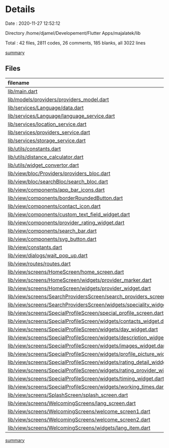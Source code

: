 # Details

Date : 2020-11-27 12:52:12

Directory /home/djamel/Developement/Flutter Apps/majalatek/lib

Total : 42 files,  2811 codes, 26 comments, 185 blanks, all 3022 lines

[summary](results.md)

## Files
| filename | language | code | comment | blank | total |
| :--- | :--- | ---: | ---: | ---: | ---: |
| [lib/main.dart](/lib/main.dart) | Dart | 26 | 0 | 3 | 29 |
| [lib/models/providers/providers_model.dart](/lib/models/providers/providers_model.dart) | Dart | 83 | 0 | 5 | 88 |
| [lib/services/Language/data.dart](/lib/services/Language/data.dart) | Dart | 238 | 0 | 3 | 241 |
| [lib/services/Language/language_service.dart](/lib/services/Language/language_service.dart) | Dart | 18 | 0 | 2 | 20 |
| [lib/services/location_service.dart](/lib/services/location_service.dart) | Dart | 64 | 0 | 7 | 71 |
| [lib/services/providers_service.dart](/lib/services/providers_service.dart) | Dart | 113 | 21 | 12 | 146 |
| [lib/services/storage_service.dart](/lib/services/storage_service.dart) | Dart | 30 | 0 | 6 | 36 |
| [lib/utils/constants.dart](/lib/utils/constants.dart) | Dart | 2 | 0 | 2 | 4 |
| [lib/utils/distance_calculator.dart](/lib/utils/distance_calculator.dart) | Dart | 9 | 0 | 2 | 11 |
| [lib/utils/widget_convertor.dart](/lib/utils/widget_convertor.dart) | Dart | 48 | 0 | 16 | 64 |
| [lib/view/bloc/Providers/providers_bloc.dart](/lib/view/bloc/Providers/providers_bloc.dart) | Dart | 28 | 0 | 3 | 31 |
| [lib/view/bloc/searchBloc/search_bloc.dart](/lib/view/bloc/searchBloc/search_bloc.dart) | Dart | 18 | 0 | 6 | 24 |
| [lib/view/components/app_bar_icons.dart](/lib/view/components/app_bar_icons.dart) | Dart | 38 | 0 | 3 | 41 |
| [lib/view/components/borderRoundedButton.dart](/lib/view/components/borderRoundedButton.dart) | Dart | 26 | 0 | 3 | 29 |
| [lib/view/components/contact_icon.dart](/lib/view/components/contact_icon.dart) | Dart | 39 | 0 | 3 | 42 |
| [lib/view/components/custom_text_field_widget.dart](/lib/view/components/custom_text_field_widget.dart) | Dart | 70 | 0 | 3 | 73 |
| [lib/view/components/provider_rating_widget.dart](/lib/view/components/provider_rating_widget.dart) | Dart | 36 | 0 | 3 | 39 |
| [lib/view/components/search_bar.dart](/lib/view/components/search_bar.dart) | Dart | 38 | 0 | 3 | 41 |
| [lib/view/components/svg_button.dart](/lib/view/components/svg_button.dart) | Dart | 23 | 0 | 3 | 26 |
| [lib/view/constants.dart](/lib/view/constants.dart) | Dart | 38 | 5 | 13 | 56 |
| [lib/view/dialogs/wait_pop_up.dart](/lib/view/dialogs/wait_pop_up.dart) | Dart | 25 | 0 | 2 | 27 |
| [lib/view/routes/routes.dart](/lib/view/routes/routes.dart) | Dart | 39 | 0 | 2 | 41 |
| [lib/view/screens/HomeScreen/home_screen.dart](/lib/view/screens/HomeScreen/home_screen.dart) | Dart | 283 | 0 | 10 | 293 |
| [lib/view/screens/HomeScreen/widgets/provider_marker.dart](/lib/view/screens/HomeScreen/widgets/provider_marker.dart) | Dart | 42 | 0 | 2 | 44 |
| [lib/view/screens/HomeScreen/widgets/provider_widget.dart](/lib/view/screens/HomeScreen/widgets/provider_widget.dart) | Dart | 214 | 0 | 6 | 220 |
| [lib/view/screens/SearchProvidersScreen/search_providers_screen.dart](/lib/view/screens/SearchProvidersScreen/search_providers_screen.dart) | Dart | 90 | 0 | 4 | 94 |
| [lib/view/screens/SearchProvidersScreen/widgets/speciality_widget.dart](/lib/view/screens/SearchProvidersScreen/widgets/speciality_widget.dart) | Dart | 37 | 0 | 4 | 41 |
| [lib/view/screens/SpecialProfileScreen/special_profile_screen.dart](/lib/view/screens/SpecialProfileScreen/special_profile_screen.dart) | Dart | 93 | 0 | 4 | 97 |
| [lib/view/screens/SpecialProfileScreen/widgets/contacts_widget.dart](/lib/view/screens/SpecialProfileScreen/widgets/contacts_widget.dart) | Dart | 129 | 0 | 5 | 134 |
| [lib/view/screens/SpecialProfileScreen/widgets/day_widget.dart](/lib/view/screens/SpecialProfileScreen/widgets/day_widget.dart) | Dart | 23 | 0 | 4 | 27 |
| [lib/view/screens/SpecialProfileScreen/widgets/description_widget.dart](/lib/view/screens/SpecialProfileScreen/widgets/description_widget.dart) | Dart | 41 | 0 | 3 | 44 |
| [lib/view/screens/SpecialProfileScreen/widgets/images_widget.dart](/lib/view/screens/SpecialProfileScreen/widgets/images_widget.dart) | Dart | 78 | 0 | 2 | 80 |
| [lib/view/screens/SpecialProfileScreen/widgets/profile_picture_widget.dart](/lib/view/screens/SpecialProfileScreen/widgets/profile_picture_widget.dart) | Dart | 57 | 0 | 3 | 60 |
| [lib/view/screens/SpecialProfileScreen/widgets/rating_detail_widdget.dart](/lib/view/screens/SpecialProfileScreen/widgets/rating_detail_widdget.dart) | Dart | 38 | 0 | 4 | 42 |
| [lib/view/screens/SpecialProfileScreen/widgets/rating_provider_widget.dart](/lib/view/screens/SpecialProfileScreen/widgets/rating_provider_widget.dart) | Dart | 92 | 0 | 3 | 95 |
| [lib/view/screens/SpecialProfileScreen/widgets/timing_widget.dart](/lib/view/screens/SpecialProfileScreen/widgets/timing_widget.dart) | Dart | 148 | 0 | 3 | 151 |
| [lib/view/screens/SpecialProfileScreen/widgets/working_times.dart](/lib/view/screens/SpecialProfileScreen/widgets/working_times.dart) | Dart | 43 | 0 | 5 | 48 |
| [lib/view/screens/SplashScreen/splash_screen.dart](/lib/view/screens/SplashScreen/splash_screen.dart) | Dart | 46 | 0 | 7 | 53 |
| [lib/view/screens/WelcomingScreens/lang_screen.dart](/lib/view/screens/WelcomingScreens/lang_screen.dart) | Dart | 86 | 0 | 5 | 91 |
| [lib/view/screens/WelcomingScreens/welcome_screen1.dart](/lib/view/screens/WelcomingScreens/welcome_screen1.dart) | Dart | 64 | 0 | 2 | 66 |
| [lib/view/screens/WelcomingScreens/welcome_screen2.dart](/lib/view/screens/WelcomingScreens/welcome_screen2.dart) | Dart | 87 | 0 | 2 | 89 |
| [lib/view/screens/WelcomingScreens/widgets/lang_item.dart](/lib/view/screens/WelcomingScreens/widgets/lang_item.dart) | Dart | 71 | 0 | 2 | 73 |

[summary](results.md)
